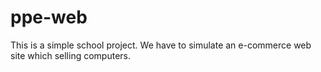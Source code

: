 # ppe-web
This is a simple school project. We have to simulate an e-commerce web site which selling computers.
